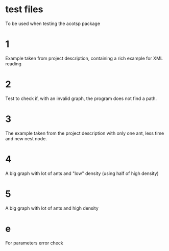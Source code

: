 # test files

To be used when testing the acotsp package

# 1

Example taken from project description, containing a rich example for XML reading

# 2

Test to check if, with an invalid graph, the program does not find a path.

# 3

The example taken from the project description with only one ant, less time and new nest node.

# 4

A big graph with lot of ants and "low" density (using half of high density)

# 5

A big graph with lot of ants and high density

# e

For parameters error check